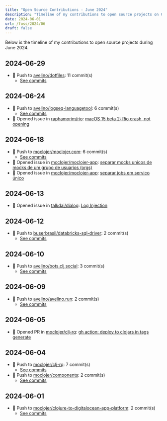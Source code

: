 ```yaml
---
title: "Open Source Contributions - June 2024"
description: "Timeline of my contributions to open source projects on GitHub during June 2024."
date: 2024-06-01
url: /foss/2024/06
draft: false
---
```


Below is the timeline of my contributions to open source projects during June 2024.

## 2024-06-29

- 🔨 Push to [avelino/dotfiles](https://github.com/avelino/dotfiles): 11 commit(s)
  - [See commits](https://github.com/avelino/dotfiles/commits?author=avelino&since=2024-06-29T00:00:00Z&until=2024-06-29T23:59:59Z)

## 2024-06-24

- 🔨 Push to [avelino/logseq-languagetool](https://github.com/avelino/logseq-languagetool): 6 commit(s)
  - [See commits](https://github.com/avelino/logseq-languagetool/commits?author=avelino&since=2024-06-24T00:00:00Z&until=2024-06-24T23:59:59Z)
- 🐛 Opened issue in [raphamorim/rio](https://github.com/raphamorim/rio): [macOS 15 beta 2: Rio crash, not opening](https://github.com/raphamorim/rio/issues/558)

## 2024-06-18

- 🔨 Push to [moclojer/moclojer.com](https://github.com/moclojer/moclojer.com): 6 commit(s)
  - [See commits](https://github.com/moclojer/moclojer.com/commits?author=avelino&since=2024-06-18T00:00:00Z&until=2024-06-18T23:59:59Z)
- 🐛 Opened issue in [moclojer/moclojer-app](https://github.com/moclojer/moclojer-app): [separar mocks unicos de mocks de um grupo de usuarios (orgs)](https://github.com/moclojer/moclojer-app/issues/324)
- 🐛 Opened issue in [moclojer/moclojer-app](https://github.com/moclojer/moclojer-app): [separar jobs em servico único](https://github.com/moclojer/moclojer-app/issues/323)

## 2024-06-13

- 🐛 Opened issue in [talkdai/dialog](https://github.com/talkdai/dialog): [Log Injection](https://github.com/talkdai/dialog/issues/209)

## 2024-06-12

- 🔨 Push to [buserbrasil/databricks-sql-driver](https://github.com/buserbrasil/databricks-sql-driver): 2 commit(s)
  - [See commits](https://github.com/buserbrasil/databricks-sql-driver/commits?author=avelino&since=2024-06-12T00:00:00Z&until=2024-06-12T23:59:59Z)

## 2024-06-10

- 🔨 Push to [avelino/bots.clj.social](https://github.com/avelino/bots.clj.social): 3 commit(s)
  - [See commits](https://github.com/avelino/bots.clj.social/commits?author=avelino&since=2024-06-10T00:00:00Z&until=2024-06-10T23:59:59Z)

## 2024-06-09

- 🔨 Push to [avelino/avelino.run](https://github.com/avelino/avelino.run): 2 commit(s)
  - [See commits](https://github.com/avelino/avelino.run/commits?author=avelino&since=2024-06-09T00:00:00Z&until=2024-06-09T23:59:59Z)

## 2024-06-05

- 🔀 Opened PR in [moclojer/clj-rq](https://github.com/moclojer/clj-rq): [gh action: deploy to clojars in tags generate](https://github.com/moclojer/clj-rq/pull/3)

## 2024-06-04

- 🔨 Push to [moclojer/clj-rq](https://github.com/moclojer/clj-rq): 7 commit(s)
  - [See commits](https://github.com/moclojer/clj-rq/commits?author=avelino&since=2024-06-04T00:00:00Z&until=2024-06-04T23:59:59Z)
- 🔨 Push to [moclojer/components](https://github.com/moclojer/components): 2 commit(s)
  - [See commits](https://github.com/moclojer/components/commits?author=avelino&since=2024-06-04T00:00:00Z&until=2024-06-04T23:59:59Z)

## 2024-06-01

- 🔨 Push to [moclojer/clojure-to-digitalocean-app-platform](https://github.com/moclojer/clojure-to-digitalocean-app-platform): 2 commit(s)
  - [See commits](https://github.com/moclojer/clojure-to-digitalocean-app-platform/commits?author=avelino&since=2024-06-01T00:00:00Z&until=2024-06-01T23:59:59Z)

